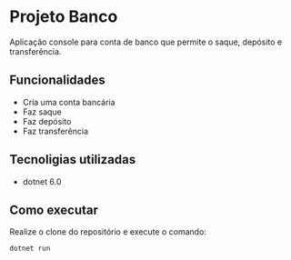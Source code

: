# Projeto Banco

Aplicação console para conta de banco que permite o saque, depósito e transferência.

## Funcionalidades

- Cria uma conta bancária
- Faz saque 
- Faz depósito 
- Faz transferência

## Tecnoligias utilizadas

- dotnet 6.0

## Como executar

Realize o clone do repositório e execute o comando: 
```
dotnet run
```
